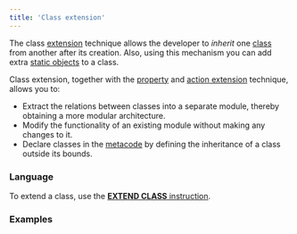 ```yaml
---
title: 'Class extension'
---
```


The class [extension](Extensions.md) technique allows the developer to *inherit* one [class](Classes.md) from another after its creation. Also, using this mechanism you can add extra [static objects](Static_objects.md) to a class.

Class extension, together with the [property](Property_extension.md) and [action extension](Action_extension.md) technique, allows you to:

-   Extract the relations between classes into a separate module, thereby obtaining a more modular architecture.
-   Modify the functionality of an existing module without making any changes to it.
-   Declare classes in the [metacode](Metaprogramming.md) by defining the inheritance of a class outside its bounds.

### Language

To extend a class, use the [**EXTEND CLASS** instruction](EXTEND_CLASS_instruction.md).

### Examples

